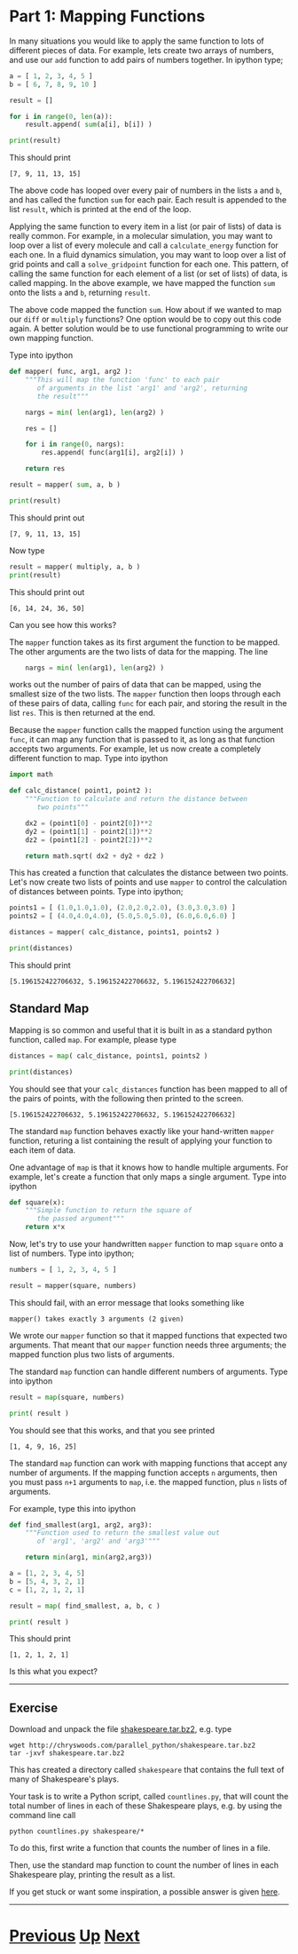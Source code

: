 
# Part 1: Mapping Functions

In many situations you would like to apply the same function to
lots of different pieces of data. For example, lets create two
arrays of numbers, and use our `add` function to add pairs of 
numbers together. In ipython type;

```python
a = [ 1, 2, 3, 4, 5 ]
b = [ 6, 7, 8, 9, 10 ]

result = []

for i in range(0, len(a)):
    result.append( sum(a[i], b[i]) )

print(result)
```

This should print

```
[7, 9, 11, 13, 15]
```

The above code has looped over every pair of numbers in 
the lists `a` and `b`, and has called the function `sum`
for each pair. Each result is appended to the list
`result`, which is printed at the end of the loop.

Applying the same function to every item in a list (or pair
of lists) of data is really common. For example, in a molecular
simulation, you may want to loop over a list of every molecule and 
call a `calculate_energy` function for each one. In a fluid dynamics
simulation, you may want to loop over a list of grid points and
call a `solve_gridpoint` function for each one. This pattern, 
of calling the same function for each element of a list (or 
set of lists) of data, is called mapping. In the above example,
we have mapped the function `sum` onto the lists `a` and `b`,
returning `result`.

The above code mapped the function `sum`. How about if we wanted
to map our `diff` or `multiply` functions? One option would be to
copy out this code again. A better solution would be to use 
functional programming to write our own mapping function.

Type into ipython

```python
def mapper( func, arg1, arg2 ):
    """This will map the function 'func' to each pair
       of arguments in the list 'arg1' and 'arg2', returning
       the result"""

    nargs = min( len(arg1), len(arg2) )

    res = []

    for i in range(0, nargs):
        res.append( func(arg1[i], arg2[i]) )

    return res

result = mapper( sum, a, b )

print(result)
```

This should print out

```
[7, 9, 11, 13, 15]
```

Now type

```python
result = mapper( multiply, a, b )
print(result)
```

This should print out

```
[6, 14, 24, 36, 50]
```

Can you see how this works?

The `mapper` function takes as its first argument the function to 
be mapped. The other arguments are the two lists of data for 
the mapping. The line

```python
    nargs = min( len(arg1), len(arg2) )
```

works out the number of pairs of data that can be mapped, using 
the smallest size of the two lists. The `mapper` function then
loops through each of these pairs of data, calling `func` 
for each pair, and storing the result in the list `res`. This
is then returned at the end.

Because the `mapper` function calls the mapped function using
the argument `func`, it can map any function that is passed to
it, as long as that function accepts two arguments. For example,
let us now create a completely different function to map. Type 
into ipython

```python
import math

def calc_distance( point1, point2 ):
    """Function to calculate and return the distance between
       two points"""

    dx2 = (point1[0] - point2[0])**2
    dy2 = (point1[1] - point2[1])**2
    dz2 = (point1[2] - point2[2])**2

    return math.sqrt( dx2 + dy2 + dz2 )
```

This has created a function that calculates the distance between
two points. Let's now create two lists of points and use `mapper`
to control the calculation of distances between points. Type into
ipython;

```python
points1 = [ (1.0,1.0,1.0), (2.0,2.0,2.0), (3.0,3.0,3.0) ]
points2 = [ (4.0,4.0,4.0), (5.0,5.0,5.0), (6.0,6.0,6.0) ]

distances = mapper( calc_distance, points1, points2 )

print(distances)
```

This should print

```
[5.196152422706632, 5.196152422706632, 5.196152422706632]
```

## Standard Map

Mapping is so common and useful that it is built in as 
a standard python function, called `map`. For example, 
please type

```python
distances = map( calc_distance, points1, points2 )

print(distances)
```

You should see that your `calc_distances` function has been
mapped to all of the pairs of points, with the following
then printed to the screen.

```
[5.196152422706632, 5.196152422706632, 5.196152422706632]
```

The standard `map` function behaves exactly like your 
hand-written `mapper` function, returing a list containing 
the result of applying your function to each item of data.

One advantage of `map` is that it knows how to handle multiple arguments. For 
example, let's create a function that only maps a single
argument. Type into ipython

```python
def square(x):
    """Simple function to return the square of
       the passed argument"""
    return x*x
```

Now, let's try to use your handwritten `mapper` function to map `square` onto
a list of numbers. Type into ipython;

```python
numbers = [ 1, 2, 3, 4, 5 ]

result = mapper(square, numbers)
```

This should fail, with an error message that looks something like

```
mapper() takes exactly 3 arguments (2 given)
```

We wrote our `mapper` function so that it mapped functions
that expected two arguments. That meant that our `mapper` function
needs three arguments; the mapped function plus two lists of
arguments.

The standard `map` function can handle different numbers of
arguments. Type into ipython

```python
result = map(square, numbers)

print( result )
```

You should see that this works, and that you see printed

```
[1, 4, 9, 16, 25]
```

The standard `map` function can work with mapping functions
that accept any number of arguments. If the mapping function
accepts `n` arguments, then you must pass `n+1` arguments
to `map`, i.e. the mapped function, plus `n` lists of arguments.

For example, type this into ipython

```python
def find_smallest(arg1, arg2, arg3):
    """Function used to return the smallest value out 
       of 'arg1', 'arg2' and 'arg3'"""

    return min(arg1, min(arg2,arg3))

a = [1, 2, 3, 4, 5]
b = [5, 4, 3, 2, 1]
c = [1, 2, 1, 2, 1]

result = map( find_smallest, a, b, c )

print( result )
```

This should print

```
[1, 2, 1, 2, 1]
```

Is this what you expect?

***

## Exercise

Download and unpack the file [shakespeare.tar.bz2](http://chryswoods.com/parallel_python/shakespeare.tar.bz2), e.g. type

```
wget http://chryswoods.com/parallel_python/shakespeare.tar.bz2
tar -jxvf shakespeare.tar.bz2
```

This has created a directory called `shakespeare` that contains
the full text of many of Shakespeare's plays.

Your task is to write a Python script, called `countlines.py`, that
will count the total number of lines in each of these Shakespeare
plays, e.g. by using the command line call

```
python countlines.py shakespeare/*
```

To do this, first write a function that counts the number of lines in a file.

Then, use the standard map function to count the number of lines in each
Shakespeare play, printing the result as a list.

If you get stuck or want some inspiration, 
a possible answer is given [here](map_answer1.md).

***

# [Previous](functions.md) [Up](part1.md) [Next](reduce.md)  
